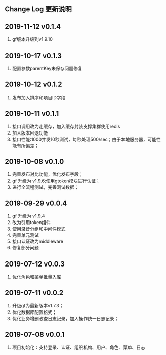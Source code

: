 Change Log 更新说明
------------------------------
## 2019-11-12 v0.1.4
1. gf版本升级到v1.9.10

## 2019-10-17 v0.1.3
1. 配置参数parentKey未保存问题修复

## 2019-10-12 v0.1.2
1. 发布加入排序和项目ID字段

## 2019-10-11 v0.1.1
1. 接口调用改为走缓存，加入缓存封装支撑集群使用redis
2. 加入版本回退功能
3. 接口性能:1000并发10秒测试，每秒处理500/sec；由于本地服务器，可能性能有所偏差；

## 2019-10-08 v0.1.0
1. 完善发布对比功能，优化发布字段；
2. gf 升级为 v1.9.6;使用gtoken模块进行认证；
3. 进行全流程测试，完善测试数据；

## 2019-09-29 v0.0.4
1. gf 升级为 v1.9.4 
2. 改为引用token组件
3. 使用录音分组和中间件模式
4. 完善单元测试
5. 接口认证改为middleware
6. 修复部分问题

## 2019-07-12 v0.0.3
1. 优化角色和菜单批量入库

## 2019-07-11 v0.0.2
1. 升级gf为最新版本v1.7.3；
2. 优化数据库配置格式；
3. 优化业务增删改查日志记录，加入操作统一日志记录；

## 2019-07-08 v0.0.1
1. 项目初始化：支持登录、认证、组织机构、用户、角色、菜单、日志
